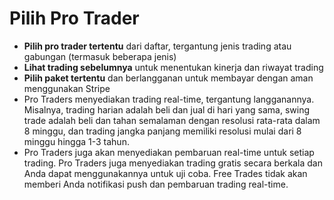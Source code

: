 # **Pilih Pro Trader**
- **Pilih pro trader tertentu** dari daftar, tergantung jenis trading atau gabungan (termasuk beberapa jenis)
- **Lihat trading sebelumnya** untuk menentukan kinerja dan riwayat trading
- **Pilih paket tertentu** dan berlangganan untuk membayar dengan aman menggunakan Stripe
- Pro Traders menyediakan trading real-time, tergantung langganannya. Misalnya, trading harian adalah beli dan jual di hari yang sama, swing trade adalah beli dan tahan semalaman dengan resolusi rata-rata dalam 8 minggu, dan trading jangka panjang memiliki resolusi mulai dari 8 minggu hingga 1-3 tahun.
- Pro Traders juga akan menyediakan pembaruan real-time untuk setiap trading. Pro Traders juga menyediakan trading gratis secara berkala dan Anda dapat menggunakannya untuk uji coba. Free Trades tidak akan memberi Anda notifikasi push dan pembaruan trading real-time.

